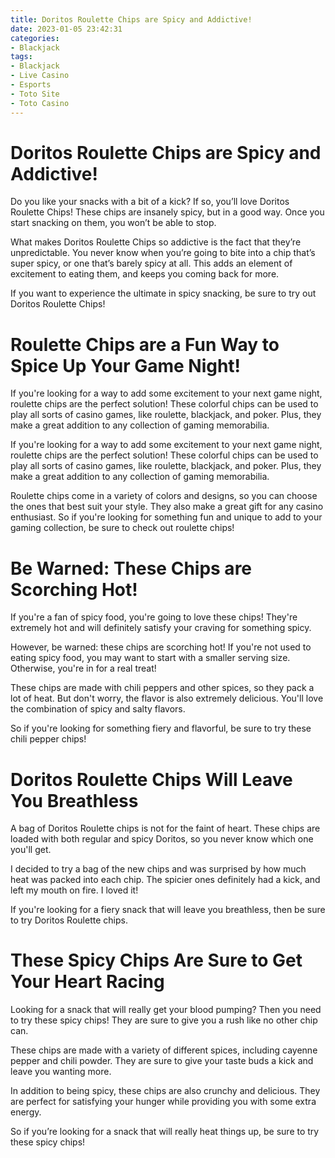 ```yaml
---
title: Doritos Roulette Chips are Spicy and Addictive!
date: 2023-01-05 23:42:31
categories:
- Blackjack
tags:
- Blackjack
- Live Casino
- Esports
- Toto Site
- Toto Casino
---
```



#  Doritos Roulette Chips are Spicy and Addictive!

Do you like your snacks with a bit of a kick? If so, you’ll love Doritos Roulette Chips! These chips are insanely spicy, but in a good way. Once you start snacking on them, you won’t be able to stop.

What makes Doritos Roulette Chips so addictive is the fact that they’re unpredictable. You never know when you’re going to bite into a chip that’s super spicy, or one that’s barely spicy at all. This adds an element of excitement to eating them, and keeps you coming back for more.

If you want to experience the ultimate in spicy snacking, be sure to try out Doritos Roulette Chips!

#  Roulette Chips are a Fun Way to Spice Up Your Game Night!

If you're looking for a way to add some excitement to your next game night, roulette chips are the perfect solution! These colorful chips can be used to play all sorts of casino games, like roulette, blackjack, and poker. Plus, they make a great addition to any collection of gaming memorabilia.

If you're looking for a way to add some excitement to your next game night, roulette chips are the perfect solution! These colorful chips can be used to play all sorts of casino games, like roulette, blackjack, and poker. Plus, they make a great addition to any collection of gaming memorabilia.

Roulette chips come in a variety of colors and designs, so you can choose the ones that best suit your style. They also make a great gift for any casino enthusiast. So if you're looking for something fun and unique to add to your gaming collection, be sure to check out roulette chips!

#  Be Warned: These Chips are Scorching Hot!

If you're a fan of spicy food, you're going to love these chips! They're extremely hot and will definitely satisfy your craving for something spicy.

However, be warned: these chips are scorching hot! If you're not used to eating spicy food, you may want to start with a smaller serving size. Otherwise, you're in for a real treat!

These chips are made with chili peppers and other spices, so they pack a lot of heat. But don't worry, the flavor is also extremely delicious. You'll love the combination of spicy and salty flavors.

So if you're looking for something fiery and flavorful, be sure to try these chili pepper chips!

#  Doritos Roulette Chips Will Leave You Breathless

A bag of Doritos Roulette chips is not for the faint of heart. These chips are loaded with both regular and spicy Doritos, so you never know which one you'll get.

I decided to try a bag of the new chips and was surprised by how much heat was packed into each chip. The spicier ones definitely had a kick, and left my mouth on fire. I loved it!

If you're looking for a fiery snack that will leave you breathless, then be sure to try Doritos Roulette chips.

#  These Spicy Chips Are Sure to Get Your Heart Racing

Looking for a snack that will really get your blood pumping? Then you need to try these spicy chips! They are sure to give you a rush like no other chip can.

These chips are made with a variety of different spices, including cayenne pepper and chili powder. They are sure to give your taste buds a kick and leave you wanting more.

In addition to being spicy, these chips are also crunchy and delicious. They are perfect for satisfying your hunger while providing you with some extra energy.

So if you’re looking for a snack that will really heat things up, be sure to try these spicy chips!